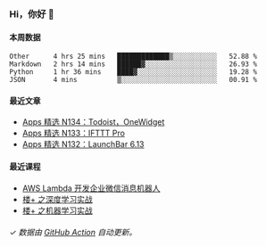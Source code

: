 ### Hi，你好 👋

#### 本周数据

<!--START_SECTION:waka-->
```text
Other      4 hrs 25 mins   █████████████▒░░░░░░░░░░░   52.88 % 
Markdown   2 hrs 14 mins   ██████▓░░░░░░░░░░░░░░░░░░   26.93 % 
Python     1 hr 36 mins    ████▓░░░░░░░░░░░░░░░░░░░░   19.28 % 
JSON       4 mins          ▒░░░░░░░░░░░░░░░░░░░░░░░░   00.91 % 
```
<!--END_SECTION:waka-->

#### 最近文章

<!-- BLOG:START -->
- [Apps 精选 N134：Todoist，OneWidget](http://huhuhang.com/post/product-hunt/product-hunt-n134)
- [Apps 精选 N133：IFTTT Pro](http://huhuhang.com/post/product-hunt/product-hunt-n133)
- [Apps 精选 N132：LaunchBar 6.13](http://huhuhang.com/post/product-hunt/product-hunt-n132)
<!-- BLOG:END -->

#### 最近课程

<!-- SYL:START -->
- [AWS Lambda 开发企业微信消息机器人](https://lanqiao.cn/courses/2868)
- [楼+ 之深度学习实战](https://lanqiao.cn/courses/2617)
- [楼+ 之机器学习实战](https://lanqiao.cn/courses/2616)
<!-- SYL:END -->

###### ✓ 数据由 [GitHub Action](https://github.com/huhuhang/huhuhang/actions) 自动更新。

